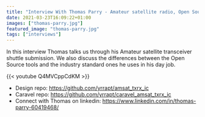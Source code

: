 ```yaml
---
title: "Interview With Thomas Parry - Amateur satellite radio, Open Source vs Industry tools and beautiful analogue layout"
date: 2021-03-23T16:09:22+01:00
images: ["thomas-parry.jpg"]
featured_image: "thomas-parry.jpg"
tags: ["interviews"]
---
```


In this interview Thomas talks us through his Amateur satellite transceiver shuttle submission. We also discuss the differences between the Open Source tools and the industry standard ones he uses in his day job.

{{< youtube Q4MVCppCdKM >}}

* Design repo: https://github.com/yrrapt/amsat_txrx_ic
* Caravel repo: https://github.com/yrrapt/caravel_amsat_txrx_ic
* Connect with Thomas on linkedin: https://www.linkedin.com/in/thomas-parry-60419468/
